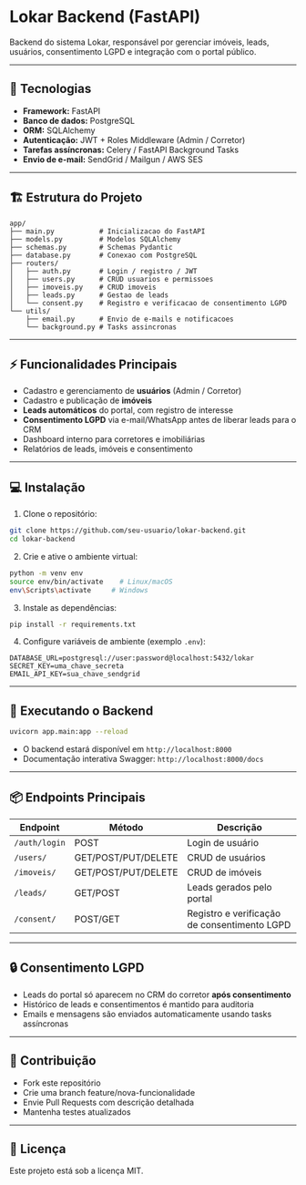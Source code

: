 # Lokar Backend (FastAPI)

Backend do sistema Lokar, responsável por gerenciar imóveis, leads, usuários, consentimento LGPD e integração com o portal público.

---

## 🚀 Tecnologias

* **Framework:** FastAPI
* **Banco de dados:** PostgreSQL
* **ORM:** SQLAlchemy
* **Autenticação:** JWT + Roles Middleware (Admin / Corretor)
* **Tarefas assíncronas:** Celery / FastAPI Background Tasks
* **Envio de e-mail:** SendGrid / Mailgun / AWS SES

---

## 🏗 Estrutura do Projeto

```
app/
├── main.py           # Inicializacao do FastAPI
├── models.py         # Modelos SQLAlchemy
├── schemas.py        # Schemas Pydantic
├── database.py       # Conexao com PostgreSQL
├── routers/
│   ├── auth.py       # Login / registro / JWT
│   ├── users.py      # CRUD usuarios e permissoes
│   ├── imoveis.py    # CRUD imoveis
│   ├── leads.py      # Gestao de leads
│   └── consent.py    # Registro e verificacao de consentimento LGPD
└── utils/
    ├── email.py      # Envio de e-mails e notificacoes
    └── background.py # Tasks assincronas
```

---

## ⚡ Funcionalidades Principais

* Cadastro e gerenciamento de **usuários** (Admin / Corretor)
* Cadastro e publicação de **imóveis**
* **Leads automáticos** do portal, com registro de interesse
* **Consentimento LGPD** via e-mail/WhatsApp antes de liberar leads para o CRM
* Dashboard interno para corretores e imobiliárias
* Relatórios de leads, imóveis e consentimento

---

## 💻 Instalação

1. Clone o repositório:

```bash
git clone https://github.com/seu-usuario/lokar-backend.git
cd lokar-backend
```

2. Crie e ative o ambiente virtual:

```bash
python -m venv env
source env/bin/activate    # Linux/macOS
env\Scripts\activate     # Windows
```

3. Instale as dependências:

```bash
pip install -r requirements.txt
```

4. Configure variáveis de ambiente (exemplo `.env`):

```
DATABASE_URL=postgresql://user:password@localhost:5432/lokar
SECRET_KEY=uma_chave_secreta
EMAIL_API_KEY=sua_chave_sendgrid
```

---

## 🚀 Executando o Backend

```bash
uvicorn app.main:app --reload
```

* O backend estará disponível em `http://localhost:8000`
* Documentação interativa Swagger: `http://localhost:8000/docs`

---

## 📦 Endpoints Principais

| Endpoint      | Método              | Descrição                                    |
| ------------- | ------------------- | -------------------------------------------- |
| `/auth/login` | POST                | Login de usuário                             |
| `/users/`     | GET/POST/PUT/DELETE | CRUD de usuários                             |
| `/imoveis/`   | GET/POST/PUT/DELETE | CRUD de imóveis                              |
| `/leads/`     | GET/POST            | Leads gerados pelo portal                    |
| `/consent/`   | POST/GET            | Registro e verificação de consentimento LGPD |

---

## 🔒 Consentimento LGPD

* Leads do portal só aparecem no CRM do corretor **após consentimento**
* Histórico de leads e consentimentos é mantido para auditoria
* Emails e mensagens são enviados automaticamente usando tasks assíncronas

---

## 🤝 Contribuição

* Fork este repositório
* Crie uma branch feature/nova-funcionalidade
* Envie Pull Requests com descrição detalhada
* Mantenha testes atualizados

---

## 📜 Licença

Este projeto está sob a licença MIT.
